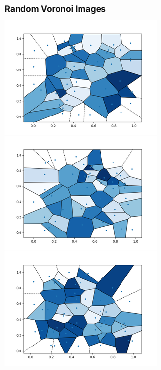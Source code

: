 # Random Voronoi Images

<img src="./voronoi-2.png" alt="voronoi-2.png" width="500"/>

<img src="./voronoi-1.png" alt="voronoi-1.png" width="500"/>

<img src="./voronoi-0.png" alt="voronoi-0.png" width="500"/>

